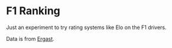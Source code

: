 # F1 Ranking

Just an experiment to try rating systems like Elo on the F1 drivers.

Data is from [Ergast](http://ergast.com).